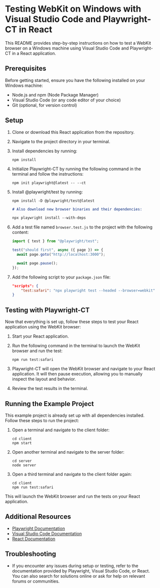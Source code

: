 # Testing WebKit on Windows with Visual Studio Code and Playwright-CT in React

This README provides step-by-step instructions on how to test a WebKit browser on a Windows machine using Visual Studio Code and Playwright-CT in a React application.

## Prerequisites

Before getting started, ensure you have the following installed on your Windows machine:

- Node.js and npm (Node Package Manager)
- Visual Studio Code (or any code editor of your choice)
- Git (optional, for version control)

## Setup

1. Clone or download this React application from the repository.

2. Navigate to the project directory in your terminal.

3. Install dependencies by running:

   ```
   npm install
   ```

4. Initialize Playwright-CT by running the following command in the terminal and follow the instructions:

   ```
   npm init playwright@latest -- --ct
   ```

5. Install @playwright/test by running:

   ```
   npm install -D @playwright/test@latest
   ```

   ```markdown
   # Also download new browser binaries and their dependencies:

   npx playwright install --with-deps
   ```

6. Add a test file named `browser.test.js` to the project with the following content:

   ```javascript
   import { test } from "@playwright/test";

   test("should first", async ({ page }) => {
     await page.goto("http://localhost:3000");

     await page.pause();
   });
   ```

7. Add the following script to your `package.json` file:

   ```json
   "scripts": {
       "test:safari": "npx playwright test --headed --browser=webkit"
   }
   ```

## Testing with Playwright-CT

Now that everything is set up, follow these steps to test your React application using the WebKit browser:

1. Start your React application.

2. Run the following command in the terminal to launch the WebKit browser and run the test:

   ```
   npm run test:safari
   ```

3. Playwright-CT will open the WebKit browser and navigate to your React application. It will then pause execution, allowing you to manually inspect the layout and behavior.

4. Review the test results in the terminal.

## Running the Example Project

This example project is already set up with all dependencies installed. Follow these steps to run the project:

1. Open a terminal and navigate to the client folder:

   ```
   cd client
   npm start
   ```

2. Open another terminal and navigate to the server folder:

   ```
   cd server
   node server
   ```

3. Open a third terminal and navigate to the client folder again:

   ```
   cd client
   npm run test:safari
   ```

This will launch the WebKit browser and run the tests on your React application.

## Additional Resources

- [Playwright Documentation](https://playwright.dev/)
- [Visual Studio Code Documentation](https://code.visualstudio.com/docs)
- [React Documentation](https://reactjs.org/docs/getting-started.html)

## Troubleshooting

- If you encounter any issues during setup or testing, refer to the documentation provided by Playwright, Visual Studio Code, or React. You can also search for solutions online or ask for help on relevant forums or communities.

<!-- https://kailash-pathak.medium.com/lets-get-start-playwright-as-component-testing-4c82ffaadb7c -->
<!-- https://www.youtube.com/watch?v=pRpsi1Z5YY0 -->
